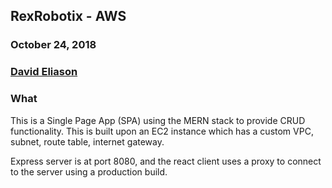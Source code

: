 ## RexRobotix - AWS
### October 24, 2018
### [David Eliason](http://www.davethemaker.com)

### What
This is a Single Page App (SPA) using the MERN stack to provide CRUD functionality. This is built upon an EC2 instance which has a custom VPC, subnet, route table, internet gateway. 

Express server is at port 8080, and the react client uses a proxy to connect to the server using a production build.
